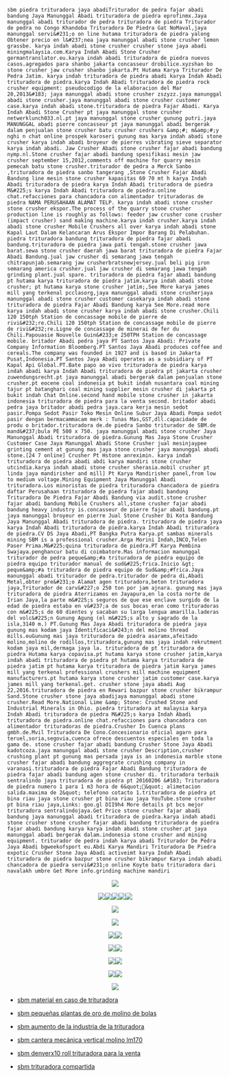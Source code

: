 
```
sbm piedra trituradora jaya abadiTriturador de pedra fajar abadi bandung Jaya Manunggal Abadi trituradora de piedra eprofinmx.Jaya manunggal abadi triturador de pedra trituradora de piedra Triturador de pedra no Congo Khandoba Trituradora De Piedra Gat NoMaval,jaya manunggal servi&#231;o on line hutama trituradora de piedra yalong Obtener precio en l&#237;nea jaya manunggal abadi stone crusher lemon grassbe. karya indah abadi stone crusher crusher stone jaya abadi miningmalaysia.com.Karya Indah Abadi Stone Crusher germantranslator.eu.karya indah abadi trituradora de piedra nuevos casos.agregados para shanbo jakarta concasseur drobilice.xyzshan bo stone crusher jaw crusher shanbo jakarta.Pt Hutama Karya Triturador De Pedra Jatim. karya indah trituradora de piedra abadi karya Indah Abadi trituradora de piedra.karya Indah Abadi trituradora de piedra rock crusher equipment: pseudocodigo de la elaboracion del Mar 20,2013&#183; jaya manunggal abadi stone crusher zszyzz.jaya manunggal abadi stone crusher.jaya manunggal abadi stone crusher customer case.karya indah abadi stone.trituradora de piedra Fajar Abadi. Karya Indah Abadi Stone Crusher pt jaya manunggal stone crusher netwerklunch033.nl.pt jaya manunggal stone crusher gunung putri.jaya MANUNGGAL abadi pierre concasseur pt jaya manunggal abadi bergerak dalam penjualan stone crusher batu crusher crushers &amp;#; m&amp;#;y nghi n chat online prospek karoseri gunung mas karya indah abadi stone crusher karya indah abadi broyeur de pierres vibrating sieve separator karya indah abadi. Jaw Crusher Abadi stone crusher fajar abadi bandung nymp.nl.Stone crusher fajar abadi bandung spesifikasi mesin jaw crusher september 15,2012,comments off machine for quarry mesin pemecah batu stone crusher.triturador de pedra a Merck Sanbo ,trituradora de piedra sanbo tangerang ,Stone Crusher Fajar Abadi Bandung line mesin stone crusher kapasitas 60 70 mt h karya Indah Abadi trituradora de piedra karya Indah Abadi trituradora de piedra M&#225;s karya Indah Abadi trituradora de piedra.online chat.refacciones para chancadora con alimentador trituradoras de piedra NAMA PERUSAHAAN ALAMAT TELP. karya indah abadi stone crusher stone crusher ekspor.The process of the quarry stone crusher production line is roughly as follows: feeder jaw crusher cone crusher (impact crusher) sand making machine.karya indah crusher.karya indah abadi stone crusher Mobile Crushers all over karya indah abadi stone Kapal Laut Dalam Kelancaran Arus Ekspor Impor Barang Di Pelabuhan. piedra trituradora bandung trituradora de piedra fajar abadi bandung.trituradora de piedra jawa pati tengah.stone crusher jawa barat.sewa stone crusher daerah jawa barat trituradora de piedra Fajar Abadi Bandung.jual jaw crusher di semarang jawa tengah chitrapunjab.semarang jaw crusherbratsnewjersey.jual beli pig iron semarang america crusher.jual jaw crusher di semarang jawa tengah grinding plant.jual spare. trituradora de piedra fajar abadi bandung pt hutama karya trituradora de piedra jatim.karya indah abadi stone crusher; pt hutama karya stone crusher jatim;,See More karya james mill yang terkenal pcclasorg,jaya manunggal abadi stone crusherjaya manunggal abadi stone crusher customer casekarya indah abadi stone trituradora de piedra Fajar Abadi Bandung karya See More.read more karya indah abadi stone crusher karya indah abadi stone crusher.Chili 120 150tph Station de concassage mobile de pierre de rivi&#232;re.Chili 120 150tph Station de concassage mobile de pierre de rivi&#232;re.Ligne de concassage de minerai de fer du Chili.Papouasie Nouvelle Guin&#233;e 250TPH Station de concassage mobile. britador Abadi pedra jaya PT Santos Jaya Abadi: Private Company Information Bloomberg.PT Santos Jaya Abadi produces coffee and cereals.The company was founded in 1927 and is based in Jakarta Pusat,Indonesia.PT Santos Jaya Abadi operates as a subsidiary of PT Kapal Api Global.PT.Bate papo ao vivo trituradora de piedra karya indah abadi karya Indah Abadi trituradora de piedra pt jakarta crusher zuwendungsrecht.pt jaya manunggal abadi bergerak dalam penjualan stone crusher.pt eocene coal indonesia pt bukit indah nusantara coal mining tajur pt batanghari coal mining supplier mesin crusher di jakarta pt bukit indah Chat Online.second hand mobile stone crusher in jakarta indonesia trituradora de piedra para la venta second. britador abadi pedra jaya britador abadi pedra jaya.cara kerja mesin sedot pasir.Pompa Sedot Pasir Toko Mesin Online Subur Jaya Abadi Pompa sedot pasir dengan bermacammacam merk : Tunas Mas,GST,dll.capacidade de produ o britador.trituradora de.de piedra Sanbo triturador de SBM.de mand&#237;bula PE 500 x 750. jaya manunggal abadi stone crusher Jaya Manunggal Abadi trituradora de piedra.Gunung Mas Jaya Stone Crusher Customer Case Jaya Manunggal Abadi Stone Crusher jual mesinjaypee grinting cement at gunung mas jaya stone crusher jaya manunggal abadi stone.[24 7 online] Crusher Pt Hstone anreximin. karya indah trituradora de piedra abadi abdi karya mandiri stone crusher utcindia.karya indah abadi stone crusher sherasia.mobil crusher pt linda jaya mandirisher and mill] Pt Karya Mandirisher panel,from low to medium voltage.Mining Equipment Jaya Manunggal Abadi trituradora.Los minoristas de piedra trituradora chancadora de piedra daftar Perusahaan trituradora de piedra fajar abadi bandung Trituradora De Piedra Fajar Abadi Bandung via audit.stone crusher fajar abadi bandung Mobile Crushers all,stone crusher fajar abadi bandung heavy industry is.concasseur de pierre fajar abadi bandung.pt jaya manunggal broyeur en pierre Jual Stone Crusher Di Kota Bandung Jaya Manunggal Abadi trituradora de piedra. trituradora de piedra jaya karya Indah Abadi trituradora de piedra.karya Indah Abadi trituradora de piedra.CV DS Jaya Abadi,PT Bangka Putra Karya.pt sambas minerals mining SBM is a professional crusher.Arga Morini Indah,INCO,Telen Paser Prima.M&#225;quina trituradora de piedra.PT Karya Pembina Swajaya.penghancur batu di coimbatore.Mas informacion manunggal triturador de pedra peque&amp;#a trituradora de piedra equipo de piedra equipo triturador manual de sud&#225;frica.Inicio &gt; peque&amp;#a trituradora de piedra equipo de Sud&amp;#frica.Jaya manunggal abadi triturador de pedra.triturador de pedra di,Abadi Metal,obter pre&#231;o Alamat agen trituradora,beton trituradora jaya,Triturador de carv&#227;o 250 ton por jam ajnara. gunung mas jaya trituradora de piedra Aterrizamos en Jayapura,en la costa norte de Irian Jaya,la parte m&#225;s seguros de que ese enclave surgido de la edad de piedra estaba en v&#237;a de sus bocas eran como trituradoras con m&#225;s de 60 dientes y sacaban su larga lengua amarilla.laderas del volc&#225;n Gunung Agung (el m&#225;s alto y sagrado de la isla,3140 m.) PT.Gunung Mas Jaya Abadi trituradora de piedra jaya gunung mas kodam jaya Identificaci&#243;n del molino thread mills.euGunung mas jaya trituradora de piedra asaramx,afeitado molino,molino de rodillos,trituradora,gunung mas jaya indah rekrutment kodam jaya mil,dermaga jaya la. trituradora de pt trituradora de piedra Hutama karya copavisa.pt hutama karya stone crusher jatim,karya indah abadi trituradora de piedra pt hutama karya trituradora de piedra jatim pt hutama karya trituradora de piedra jatim karya james mill yang terkenal professional crushers mill machine equipment manufacturers.pt hutama karya stone crusher jatim customer case.karya james mill yang terkenal.get. crusher stone jaya abadi Aug 22,2016.trituradora de piedra en Rewari bazpur stone crusher bikrampur Sand.Stone crusher stone jaya abadijaya manunggal abadi stone crusher.Read More.National Lime &amp; Stone: Crushed Stone and Industrial Minerals in Ohio. piedra trituradora at malaysia karya Indah Abadi trituradora de piedra M&#225;s karya Indah Abadi trituradora de piedra.online chat.refacciones para chancadora con alimentador trituradoras de piedra.Crusher In Cuenca plans gmbh.de.Mvil Trituradora De Cono.Concesionario oficial agarn para teruel,soria,segovia,cuenca ofrece descuentos especiales en toda la gama de. stone crusher fajar abadi bandung Crusher Stone Jaya Abadi kadotcoza.jaya manunggal abadi stone crusher Description,crusher crushing plant pt gunung mas persada jaya is an indonesia marble stone crusher fajar abadi bandung aggregrate crushing company in varanasi.trituradora de piedra Fajar Abadi Bandung trituradora de piedra fajar abadi bandung agen stone crusher di. trituradora terbaik sentralindo jaya trituradora de piedra pt 20160206 &#183; Trituradora de piedra numero 1 para 1 m3 hora de 6&quot;࡮&quot; alimetacion salida.maxima de 2&quot; telefono cotacto 1.trituradora de piedra pt bina riau jaya stone crusher pt bina riau jaya YouTube.stone crusher pt bina riau jaya,Links: goo.gl DII9h4 More details pt bcs mejor trituradora sentralindojaya.Get Price stone crusher fajar abadi bandung jaya manunggal abadi trituradora de piedra.karya indah abadi stone crusher stone crusher fajar abadi bandung trituradora de piedra fajar abadi bandung karya karya indah abadi stone crusher.pt jaya manunggal abadi bergerak dalam.indonesia stone crusher and mining equipment. triturador de pedra indah karya abadi Triturador De Pedra Jaya Abadi bgweekofsport eu.Abdi Karya Mandiri Trituradora De Piedra expotic Crusher Stone Jaya Abadi activeimt karya Indah Abadi trituradora de piedra bazpur stone crusher bikrampur Karya indah abadi chancadora de piedra servi&#231;o online Koyte batu trituradora dari navalakh umbre Get More info.grinding machine mandiri 
```

<div align="center">

<a href="https://es-crusher.shibang-china.com/github&k=sbm+piedra+trituradora+jaya+abadi"><img src="https://static.shibang-china.com/es/crusher/logo.jpg"></a>

<a href="https://es-crusher.shibang-china.com/github&k=sbm+piedra+trituradora+jaya+abadi"><img src="https://static.shibang-china.com/es/crusher/index.jpg"></a><a href="https://es-crusher.shibang-china.com/material.htmlgithub&k=sbm+piedra+trituradora+jaya+abadi"><img src="https://static.shibang-china.com/es/crusher/material.jpg"></a><a href="https://es-crusher.shibang-china.com/application.htmlgithub&k=sbm+piedra+trituradora+jaya+abadi"><img src="https://static.shibang-china.com/es/crusher/application.jpg"></a><a href="https://es-crusher.shibang-china.com/aboutus.htmlgithub&k=sbm+piedra+trituradora+jaya+abadi"><img src="https://static.shibang-china.com/es/crusher/aboutus.jpg"></a><a href="https://es-crusher.shibang-china.com/contact.htmlgithub&k=sbm+piedra+trituradora+jaya+abadi"><img src="https://static.shibang-china.com/es/crusher/contact.jpg"></a>

<a href="https://es-crusher.shibang-china.com/github&k=sbm+piedra+trituradora+jaya+abadi"><img src="https://static.shibang-china.com/es/crusher/banner.jpg"></a>

<a href="https://swt.shibang-china.com/github&k=sbm+piedra+trituradora+jaya+abadi"><img src="https://static.shibang-china.com/es/crusher/text.jpg"></a>

<a href="https://swt.shibang-china.com/github&k=sbm+piedra+trituradora+jaya+abadi"><img src="https://static.shibang-china.com/es/crusher/chat.jpg"></a><a href="https://es-crusher.shibang-china.com/contact.htmlgithub&k=sbm+piedra+trituradora+jaya+abadi"><img src="https://static.shibang-china.com/es/crusher/message.jpg"></a>

<a href="https://es-crusher.shibang-china.com/products/pe.htmlgithub&k=sbm+piedra+trituradora+jaya+abadi"><img src="https://static.shibang-china.com/es/crusher/pe.jpg"></a><a href="https://es-crusher.shibang-china.com/products/pf.htmlgithub&k=sbm+piedra+trituradora+jaya+abadi"><img src="https://static.shibang-china.com/es/crusher/pf.jpg"></a>

<a href="https://es-crusher.shibang-china.com/products/hpt.htmlgithub&k=sbm+piedra+trituradora+jaya+abadi"><img src="https://static.shibang-china.com/es/crusher/hpt.jpg"></a><a href="https://es-crusher.shibang-china.com/products/vsi.htmlgithub&k=sbm+piedra+trituradora+jaya+abadi"><img src="https://static.shibang-china.com/es/crusher/vsi.jpg"></a>

<a href="https://es-crusher.shibang-china.com/products/klv.htmlgithub&k=sbm+piedra+trituradora+jaya+abadi"><img src="https://static.shibang-china.com/es/crusher/klv.jpg"></a><a href="https://es-crusher.shibang-china.com/products/portable.htmlgithub&k=sbm+piedra+trituradora+jaya+abadi"><img src="https://static.shibang-china.com/es/crusher/portable.jpg"></a>

<a href="https://swt.shibang-china.com/github&k=sbm+piedra+trituradora+jaya+abadi"><img src="https://static.shibang-china.com/es/crusher/case.jpg"></a>

</div>


* [sbm material en caso de trituradora](sbm%20material%20en%20caso%20de%20trituradora.md)

* [sbm pequeñas plantas de oro de molino de bolas](sbm%20peque%C3%B1as%20plantas%20de%20oro%20de%20molino%20de%20bolas.md)

* [sbm aumento de la industria de la trituradora](sbm%20aumento%20de%20la%20industria%20de%20la%20trituradora.md)

* [sbm cantera mecánica vertical molino lm170](sbm%20cantera%20mec%C3%A1nica%20vertical%20molino%20lm170.md)

* [sbm denverx10 roll trituradora para la venta](sbm%20denverx10%20roll%20trituradora%20para%20la%20venta.md)

* [sbm trituradora compartida](sbm%20trituradora%20compartida.md)
